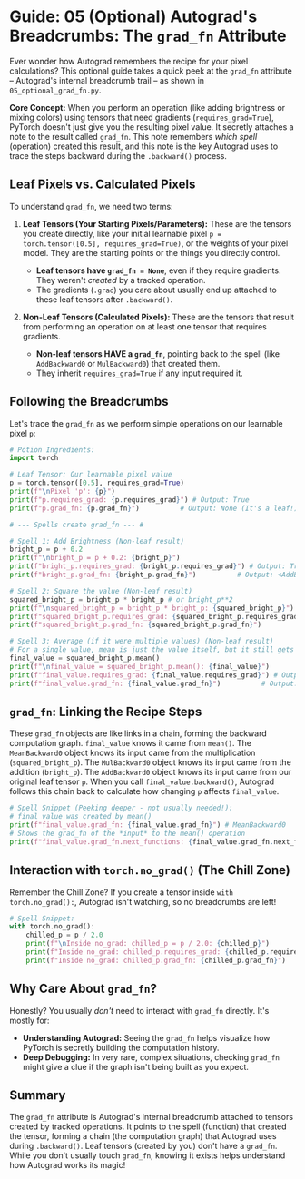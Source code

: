 # Guide: 05 (Optional) Autograd's Breadcrumbs: The `grad_fn` Attribute

Ever wonder how Autograd remembers the recipe for your pixel calculations? This optional guide takes a quick peek at the `grad_fn` attribute – Autograd's internal breadcrumb trail – as shown in `05_optional_grad_fn.py`.

**Core Concept:** When you perform an operation (like adding brightness or mixing colors) using tensors that need gradients (`requires_grad=True`), PyTorch doesn't just give you the resulting pixel value. It secretly attaches a note to the result called `grad_fn`. This note remembers _which spell_ (operation) created this result, and this note is the key Autograd uses to trace the steps backward during the `.backward()` process.

## Leaf Pixels vs. Calculated Pixels

To understand `grad_fn`, we need two terms:

1.  **Leaf Tensors (Your Starting Pixels/Parameters):** These are the tensors you create directly, like your initial learnable pixel `p = torch.tensor([0.5], requires_grad=True)`, or the weights of your pixel model. They are the starting points or the things you directly control.

    - **Leaf tensors have `grad_fn = None`**, even if they require gradients. They weren't _created_ by a tracked operation.
    - The gradients (`.grad`) you care about usually end up attached to these leaf tensors after `.backward()`.

2.  **Non-Leaf Tensors (Calculated Pixels):** These are the tensors that result from performing an operation on at least one tensor that requires gradients.
    - **Non-leaf tensors HAVE a `grad_fn`**, pointing back to the spell (like `AddBackward0` or `MulBackward0`) that created them.
    - They inherit `requires_grad=True` if any input required it.

## Following the Breadcrumbs

Let's trace the `grad_fn` as we perform simple operations on our learnable pixel `p`:

```python
# Potion Ingredients:
import torch

# Leaf Tensor: Our learnable pixel value
p = torch.tensor([0.5], requires_grad=True)
print(f"\nPixel 'p': {p}")
print(f"p.requires_grad: {p.requires_grad}") # Output: True
print(f"p.grad_fn: {p.grad_fn}")          # Output: None (It's a leaf!)

# --- Spells create grad_fn --- #

# Spell 1: Add Brightness (Non-leaf result)
bright_p = p + 0.2
print(f"\nbright_p = p + 0.2: {bright_p}")
print(f"bright_p.requires_grad: {bright_p.requires_grad}") # Output: True (inherited from p)
print(f"bright_p.grad_fn: {bright_p.grad_fn}")          # Output: <AddBackward0 object ...>

# Spell 2: Square the value (Non-leaf result)
squared_bright_p = bright_p * bright_p # or bright_p**2
print(f"\nsquared_bright_p = bright_p * bright_p: {squared_bright_p}")
print(f"squared_bright_p.requires_grad: {squared_bright_p.requires_grad}") # Output: True
print(f"squared_bright_p.grad_fn: {squared_bright_p.grad_fn}")          # Output: <MulBackward0 object ...> (or PowBackward0)

# Spell 3: Average (if it were multiple values) (Non-leaf result)
# For a single value, mean is just the value itself, but it still gets a grad_fn
final_value = squared_bright_p.mean()
print(f"\nfinal_value = squared_bright_p.mean(): {final_value}")
print(f"final_value.requires_grad: {final_value.requires_grad}") # Output: True
print(f"final_value.grad_fn: {final_value.grad_fn}")          # Output: <MeanBackward0 object ...>
```

## `grad_fn`: Linking the Recipe Steps

These `grad_fn` objects are like links in a chain, forming the backward computation graph. `final_value` knows it came from `mean()`. The `MeanBackward0` object knows its input came from the multiplication (`squared_bright_p`). The `MulBackward0` object knows its input came from the addition (`bright_p`). The `AddBackward0` object knows its input came from our original leaf tensor `p`. When you call `final_value.backward()`, Autograd follows this chain back to calculate how changing `p` affects `final_value`.

```python
# Spell Snippet (Peeking deeper - not usually needed!):
# final_value was created by mean()
print(f"final_value.grad_fn: {final_value.grad_fn}") # MeanBackward0
# Shows the grad_fn of the *input* to the mean() operation
print(f"final_value.grad_fn.next_functions: {final_value.grad_fn.next_functions}") # ((<MulBackward0...>, 0),)
```

## Interaction with `torch.no_grad()` (The Chill Zone)

Remember the Chill Zone? If you create a tensor inside `with torch.no_grad():`, Autograd isn't watching, so no breadcrumbs are left!

```python
# Spell Snippet:
with torch.no_grad():
    chilled_p = p / 2.0
    print(f"\nInside no_grad: chilled_p = p / 2.0: {chilled_p}")
    print(f"Inside no_grad: chilled_p.requires_grad: {chilled_p.requires_grad}") # Output: False
    print(f"Inside no_grad: chilled_p.grad_fn: {chilled_p.grad_fn}")          # Output: None
```

## Why Care About `grad_fn`?

Honestly? You usually _don't_ need to interact with `grad_fn` directly. It's mostly for:

- **Understanding Autograd:** Seeing the `grad_fn` helps visualize how PyTorch is secretly building the computation history.
- **Deep Debugging:** In very rare, complex situations, checking `grad_fn` might give a clue if the graph isn't being built as you expect.

## Summary

The `grad_fn` attribute is Autograd's internal breadcrumb attached to tensors created by tracked operations. It points to the spell (function) that created the tensor, forming a chain (the computation graph) that Autograd uses during `.backward()`. Leaf tensors (created by you) don't have a `grad_fn`. While you don't usually touch `grad_fn`, knowing it exists helps understand how Autograd works its magic!
